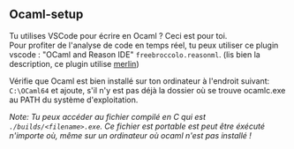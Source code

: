 ## Ocaml-setup ##
Tu utilises VSCode pour écrire en Ocaml ? Ceci est pour toi. \
Pour profiter de l'analyse de code en temps réel, tu peux utiliser ce plugin vscode : "OCaml and Reason IDE" `freebroccolo.reasonml`. (lis bien la description, ce plugin utilise [merlin](https://github.com/ocaml/merlin/))

Vérifie que Ocaml est bien installé sur ton ordinateur à l'endroit suivant: `C:\OCaml64` et ajoute, s'il n'y est pas déjà la dossier où se trouve ocamlc.exe au PATH du système d'exploitation.

*Note: Tu peux accéder au fichier compilé en C qui est `./builds/<filename>.exe`. Ce fichier est portable est peut être éxécuté n'importe où, même sur un ordinateur où ocaml n'est pas installé !*